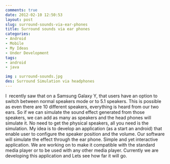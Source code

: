 ```yaml
---
comments: true
date: 2012-02-10 12:50:53
layout: post
slug: surround-sounds-via-ear-phones
title: Surround sounds via ear phones
categories:
- Android
- Mobile
- My Ideas
- Under Development
tags:
- android
- java

img : surround-sounds.jpg
des: Surround Simulation via headphones
---
```


I  recently saw that on a Samsung Galaxy Y, that users have an option to switch between normal speakers mode or to 5.1 speakers. This is possible as even there are 10 different speakers, everything is heard from our two ears. So if we can simulate the sound effect generated from those speakers, we can add as many as speakers and the head phones will simulate it. No need to get the physical speakers, all you need is the simulation. My idea is to develop an application (as a start an android) that enable user to configure the speaker position and the volume. Our software will simulate the effect through the ear phone. Simple and yet interactive application. We are working on to make it compatible with the standard media player or to be used with any other media player.
Currently we are developing this application and Lets see how far it will go.
